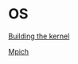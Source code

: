 # OS

[Building the kernel](OS%209c4cad9ae07f4fb68860cd96c52fcc8a/Building%20the%20kernel%20f329caacf3844b3a8f4af64884979aaf.md)

[Mpich](OS%209c4cad9ae07f4fb68860cd96c52fcc8a/Mpich%200d39e087f8fc483094b87c7e370931bf.md)